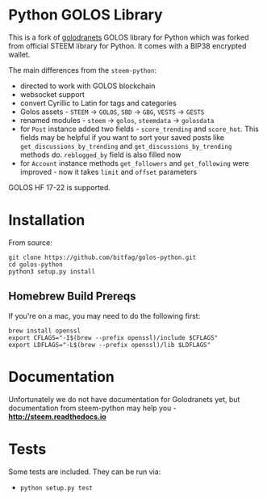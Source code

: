 # Python GOLOS Library

This is a fork of [golodranets](https://github.com/steepshot/golodranets) GOLOS
library for Python which was forked from official STEEM library for Python. It
comes with a BIP38 encrypted wallet.

The main differences from the `steem-python`:

* directed to work with GOLOS blockchain
* websocket support
* convert Cyrillic to Latin for tags and categories
* Golos assets - `STEEM` -> `GOLOS`, `SBD` -> `GBG`, `VESTS` -> `GESTS`
* renamed modules - `steem` -> `golos`, `steemdata` -> `golosdata`
* for `Post` instance added two fields - `score_trending` and `score_hot`. This fields may be helpful if you want to sort your saved posts like `get_discussions_by_trending` and `get_discussions_by_trending` methods do. `reblogged_by` field is also filled now
* for `Account` instance methods `get_followers` and `get_following` were improved - now it takes `limit` and `offset` parameters

GOLOS HF 17-22 is supported.

# Installation

From source:

```
git clone https://github.com/bitfag/golos-python.git
cd golos-python
python3 setup.py install
```

## Homebrew Build Prereqs

If you're on a mac, you may need to do the following first:

```
brew install openssl
export CFLAGS="-I$(brew --prefix openssl)/include $CFLAGS"
export LDFLAGS="-L$(brew --prefix openssl)/lib $LDFLAGS"
```

# Documentation

Unfortunately we do not have documentation for Golodranets yet, but documentation from steem-python may help you -  **http://steem.readthedocs.io**

# Tests

Some tests are included.  They can be run via:

* `python setup.py test`
